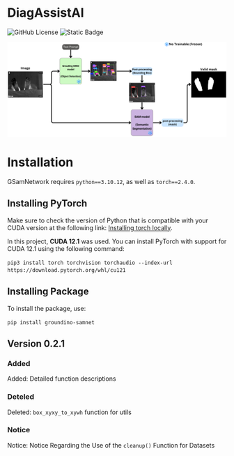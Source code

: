 # DiagAssistAI
![GitHub License](https://img.shields.io/github/license/WilhelmBuitrago/DiagAssistAI)
![Static Badge](https://img.shields.io/badge/Python-3.10.12-blue?logo=python)

![modelo](https://raw.githubusercontent.com/WilhelmBuitrago/DiagAssistAI/main/.asset/model_p.png)

# Installation

GSamNetwork requires `python==3.10.12`, as well as `torch==2.4.0`.

## Installing PyTorch

Make sure to check the version of Python that is compatible with your CUDA version at the following link: [Installing torch locally](https://pytorch.org/get-started/locally/).

In this project, **CUDA 12.1** was used. You can install PyTorch with support for CUDA 12.1 using the following command:

``
pip3 install torch torchvision torchaudio --index-url https://download.pytorch.org/whl/cu121
``

## Installing Package

To install the package, use:

``
pip install groundino-samnet
``

## Version 0.2.1

### Added

Added: Detailed function descriptions

### Deteled

Deleted: `box_xyxy_to_xywh` function for utils

### Notice

Notice: Notice Regarding the Use of the `cleanup()` Function for Datasets




